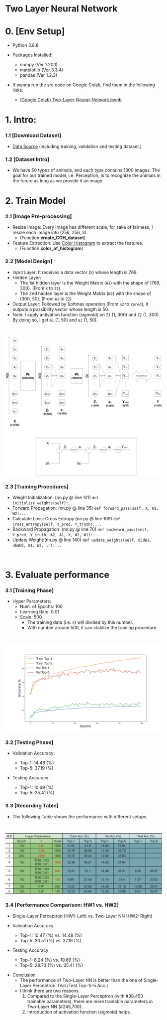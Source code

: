 # Two Layer Neural Network
# 0. [Env Setup]
* Python 3.8.8 
* Packages Installed:
    * numpy (Ver 1.20.1)
    * matplotlib (Ver 3.3.4) 
    * pandas (Ver 1.2.3)

* If wanna run the src code on Google Colab, find them in the following links:
    * [(Google Colab) Two-Layer-Neural-Network.ipynb](https://colab.research.google.com/drive/19sQorVGHmw4472ZVsIw7NyVCLALjHzVn?usp=sharing)

# 1. Intro:
### 1.1 [Download Dataset]
* [Data Source](https://drive.google.com/open?id=1kwYYWL67O0Dcbx3dvZIfbGg9NiHdyisr) (including training, validation and testing dataset.)
### 1.2 [Dataset Intro]
* We have 50 types of animals, and each type contains 1300 images. The goal for our trained model, i.e. Perceptron, is to recognize the animals in the future as long as we provide it an image.

# 2. Train Model
### 2.1 [Image Pre-processing]
* Resize Image: Every Image has different scale, for sake of fairness, I resize each image into (256, 256, 3).
    * (Function **create_COH_dataset**)
* Feature Extraction: Use [Color Histogram](https://en.wikipedia.org/wiki/Color_histogram) to extract the features.
    * (Function **color_of_histogram**)

### 2.2 [Model Design]
* Input Layer: It receives a data vector (`X`) whose length is 769.
* Hidden Layer:
    * The 1st hidden layer is the Weight Matrix (`W1`) with the shape of (769, 300). (From `X` to `Z1`)
    * The 2nd hidden layer is the Weight Matrix (`W2`) with the shape of (300, 50). (From `A1` to `Z2`)
* Output Layer: Followed by Softmax operation (From `a2` to `Ypred`), it outputs a possibility vector whose length is 50.
* Note: I apply activation function (sigmoid) on `Z1` (1, 300) and `Z2` (1, 300). By doing so, I get `a1` (1, 50) and `a2` (1, 50).
<br>

![Structure of Perceptron](https://github.com/Ratherman/AI/blob/main/DeepLearning/HW2_Two_Layer_Neural_Network/imgs/Two-Layer-NN.png)

### 2.3 [Training Procedures]
* Weight Initialization: (nn.py @ line 121) ```def initialize_weights(self):...```
* Forward Propagation: (nn.py @ line 35) ```def forward_pass(self, X, W1, W2):...```
* Calculate Loss: Cross Entropy (nn.py @ line 109) ```def cross_entropy(self, Y_pred, Y_truth):...```
* Backward Propagation: (nn.py @ line 70) ```def backward_pass(self, Y_pred, Y_truth, A2, A1, X, W2, W1):...``` 
* Update Weight:(nn.py @ line 140) ```def update_weights(self, dEdW1, dEdW2, W1, W2, lr):...```
<br>

# 3. Evaluate performance
### 3.1 [Training Phase]
* Hyper Parameters: 
    * Num. of Epochs: 100
    * Learning Rate: 0.01  
    * Scale: 500 
        * The training data (i.e. `X`) will divided by this number. 
        * With number around 500, it can stablize the training procedure.
<br>

![TwoLayerNN  Epoch_100  lr_0.01  Scale_500](https://github.com/Ratherman/AI/blob/main/DeepLearning/HW2_Two_Layer_Neural_Network/imgs/TwoLayerNN_Epoch_100_lr_0.01_Scale_500.png)
### 3.2 [Testing Phase]
* Validation Accuracy:
    * Top-1: 14.48 (%)
    * Top-5: 37.19 (%)

* Testing Accuracy:
    * Top-1: 10.69 (%)
    * Top-5: 35.41 (%)

### 3.3 [Recording Table]
* The following Table shows the performance with different setups.
<br>

![Record Table](https://github.com/Ratherman/AI/blob/main/DeepLearning/HW2_Two_Layer_Neural_Network/imgs/Record_Table.png)

### 3.4 [Performance Comparison: HW1 vs. HW2]
* Single-Layer Perceptron (HW1: Left) vs. Two-Layer NN (HW2: Right)
- Validation Accuracy
    - Top-1: 10.47 (%) vs. 14.48 (%)
    - Top-5: 30.51 (%) vs. 37.19 (%)

- Testing Accuracy
    - Top-1: 8.24 (%) vs. 10.69 (%)
    - Top-5: 28.73 (%) vs. 35.41 (%)

* Conclusion
    * The performance of Two-Layer NN is better than the one of Single-Layer Perceptron. (Val./Test Top-1/-5 Acc.)
    * I think there are two reasons.
        1. Compared to the Single-Layer Perceptron (with #38,450 trainable parameters), there are more trainable parameters in Two-Layer NN (#245,700).
        2. Introduction of activation function (sigmoid) helps.